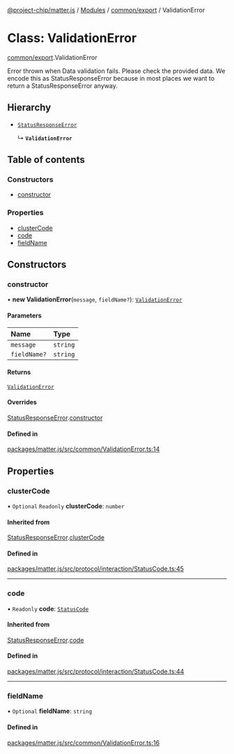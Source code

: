 [@project-chip/matter.js](../README.md) / [Modules](../modules.md) / [common/export](../modules/common_export.md) / ValidationError

# Class: ValidationError

[common/export](../modules/common_export.md).ValidationError

Error thrown when Data validation fails. Please check the provided data.
We encode this as StatusResponseError because in most places we want to return a StatusResponseError anyway.

## Hierarchy

- [`StatusResponseError`](protocol_interaction_export.StatusResponseError.md)

  ↳ **`ValidationError`**

## Table of contents

### Constructors

- [constructor](common_export.ValidationError.md#constructor)

### Properties

- [clusterCode](common_export.ValidationError.md#clustercode)
- [code](common_export.ValidationError.md#code)
- [fieldName](common_export.ValidationError.md#fieldname)

## Constructors

### constructor

• **new ValidationError**(`message`, `fieldName?`): [`ValidationError`](common_export.ValidationError.md)

#### Parameters

| Name | Type |
| :------ | :------ |
| `message` | `string` |
| `fieldName?` | `string` |

#### Returns

[`ValidationError`](common_export.ValidationError.md)

#### Overrides

[StatusResponseError](protocol_interaction_export.StatusResponseError.md).[constructor](protocol_interaction_export.StatusResponseError.md#constructor)

#### Defined in

[packages/matter.js/src/common/ValidationError.ts:14](https://github.com/project-chip/matter.js/blob/558e12c94a201592c28c7bc0743705360b3e5ca6/packages/matter.js/src/common/ValidationError.ts#L14)

## Properties

### clusterCode

• `Optional` `Readonly` **clusterCode**: `number`

#### Inherited from

[StatusResponseError](protocol_interaction_export.StatusResponseError.md).[clusterCode](protocol_interaction_export.StatusResponseError.md#clustercode)

#### Defined in

[packages/matter.js/src/protocol/interaction/StatusCode.ts:45](https://github.com/project-chip/matter.js/blob/558e12c94a201592c28c7bc0743705360b3e5ca6/packages/matter.js/src/protocol/interaction/StatusCode.ts#L45)

___

### code

• `Readonly` **code**: [`StatusCode`](../enums/protocol_interaction_export.StatusCode.md)

#### Inherited from

[StatusResponseError](protocol_interaction_export.StatusResponseError.md).[code](protocol_interaction_export.StatusResponseError.md#code)

#### Defined in

[packages/matter.js/src/protocol/interaction/StatusCode.ts:44](https://github.com/project-chip/matter.js/blob/558e12c94a201592c28c7bc0743705360b3e5ca6/packages/matter.js/src/protocol/interaction/StatusCode.ts#L44)

___

### fieldName

• `Optional` **fieldName**: `string`

#### Defined in

[packages/matter.js/src/common/ValidationError.ts:16](https://github.com/project-chip/matter.js/blob/558e12c94a201592c28c7bc0743705360b3e5ca6/packages/matter.js/src/common/ValidationError.ts#L16)
